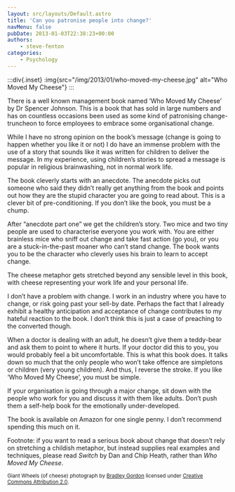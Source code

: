 ```yaml
---
layout: src/layouts/Default.astro
title: 'Can you patronise people into change?'
navMenu: false
pubDate: 2013-01-03T22:38:23+00:00
authors:
    - steve-fenton
categories:
    - Psychology
---
```


:::div{.inset}
:img{src="/img/2013/01/who-moved-my-cheese.jpg" alt="Who Moved My Cheese"}
:::

There is a well known management book named ‘Who Moved My Cheese’ by Dr Spencer Johnson. This is a book that has sold in large numbers and has on countless occasions been used as some kind of patronising change-truncheon to force employees to embrace some organisational change.

While I have no strong opinion on the book’s message (change is going to happen whether you like it or not) I do have an immense problem with the use of a story that sounds like it was written for children to deliver the message. In my experience, using children’s stories to spread a message is popular in religious brainwashing, not in normal work life.

The book cleverly starts with an anecdote. The anecdote picks out someone who said they didn’t really get anything from the book and points out how they are the stupid character you are going to read about. This is a clever bit of pre-conditioning. If you don’t like the book, you must be a chump.

After “anecdote part one” we get the children’s story. Two mice and two tiny people are used to characterise everyone you work with. You are either brainless mice who sniff out change and take fast action (go you), or you are a stuck-in-the-past moaner who can’t stand change. The book wants you to be the character who cleverly uses his brain to learn to accept change.

The cheese metaphor gets stretched beyond any sensible level in this book, with cheese representing your work life and your personal life.

I don’t have a problem with change. I work in an industry where you have to change, or risk going past your sell-by date. Perhaps the fact that I already exhibit a healthy anticipation and acceptance of change contributes to my hateful reaction to the book. I don’t think this is just a case of preaching to the converted though.

When a doctor is dealing with an adult, he doesn’t give them a teddy-bear and ask them to point to where it hurts. If your doctor did this to you, you would probably feel a bit uncomfortable. This is what this book does. It talks down so much that the only people who won’t take offence are simpletons or children (very young children). And thus, I reverse the stroke. If you like ‘Who Moved My Cheese’, you must be simple.

If your organisation is going through a major change, sit down with the people who work for you and discuss it with them like adults. Don’t push them a self-help book for the emotionally under-developed.

The book is available on Amazon for one single penny. I don’t recommend spending this much on it.

Footnote: if you want to read a serious book about change that doesn’t rely on stretching a childish metaphor, but instead supplies real examples and techniques, please read *Switch* by Dan and Chip Heath, rather than *Who Moved My Cheese*.

<small>Giant Wheels (of cheese) photograph by [Bradley Gordon](https://www.flickr.com/photos/icanchangethisright/7483598476) licensed under [Creative Commons Attribution 2.0](https://creativecommons.org/licenses/by/2.0/).</small>